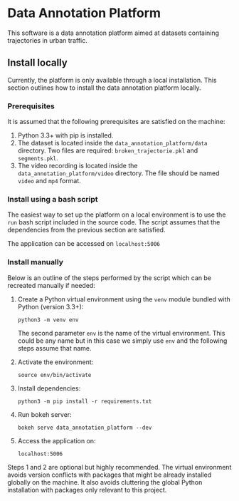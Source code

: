 # Data Annotation Platform
This software is a data annotation platform aimed at datasets containing trajectories in urban traffic.

## Install locally
Currently, the platform is only available through a local installation. This section outlines how to install the data annotation platform locally.

### Prerequisites
It is assumed that the following prerequisites are satisfied on the machine:

1. Python 3.3+ with pip is installed.
2. The dataset is located inside the ```data_annotation_platform/data``` directory. Two files are required: ```broken_trajectorie.pkl``` and ```segments.pkl```.
3. The video recording is located inside the ```data_annotation_platform/video``` directory. The file should be named ```video``` and ```mp4``` format.

### Install using a bash script
The easiest way to set up the platform on a local environment is to use the  ```run``` bash script included in the source code. The script assumes that the dependencies from the previous section are satisfied.

The application can be accessed on ```localhost:5006```


### Install manually
Below is an outline of the steps performed by the script which can be recreated manually if needed:

1. Create a Python virtual environment using the ```venv``` module bundled with Python (version 3.3+):

    ```python3 -m venv env```

   The second parameter ```env``` is the name of the virtual environment. This could be any name but in this case we simply use ```env``` and the following steps assume that name.

2. Activate the environment:

    ```source env/bin/activate```

3. Install dependencies:

    ```python3 -m pip install -r requirements.txt```

4. Run bokeh server:

    ```bokeh serve data_annotation_platform --dev```

5. Access the application on:

    ```localhost:5006```

Steps 1 and 2 are optional but highly recommended. The virtual environment avoids version conflicts with packages that might be already installed globally on the machine. It also avoids cluttering the global Python installation with packages only relevant to this project.
